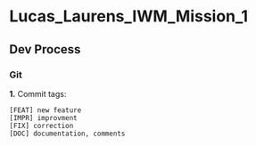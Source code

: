 # Lucas_Laurens_IWM_Mission_1

## Dev Process

### Git

**1.** Commit tags:

    [FEAT] new feature
    [IMPR] improvment
    [FIX] correction
    [DOC] documentation, comments
